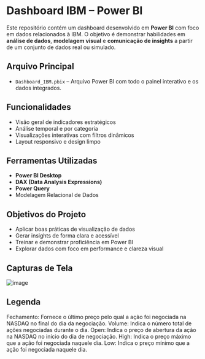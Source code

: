 # Dashboard IBM – Power BI

Este repositório contém um dashboard desenvolvido em **Power BI** com foco em dados relacionados à IBM. O objetivo é demonstrar habilidades em **análise de dados**, **modelagem visual** e **comunicação de insights** a partir de um conjunto de dados real ou simulado.

## Arquivo Principal

- `Dashboard_IBM.pbix` – Arquivo Power BI com todo o painel interativo e os dados integrados.

## Funcionalidades

- Visão geral de indicadores estratégicos
- Análise temporal e por categoria
- Visualizações interativas com filtros dinâmicos
- Layout responsivo e design limpo

##  Ferramentas Utilizadas

- **Power BI Desktop**
- **DAX (Data Analysis Expressions)**
- **Power Query**
- Modelagem Relacional de Dados

## Objetivos do Projeto

- Aplicar boas práticas de visualização de dados
- Gerar insights de forma clara e acessível
- Treinar e demonstrar proficiência em Power BI
- Explorar dados com foco em performance e clareza visual

## Capturas de Tela

![image](https://github.com/user-attachments/assets/9a356fed-c031-44f2-99d6-bac3df6ae659)

## Legenda
Fechamento: Fornece o último preço pelo qual a ação foi negociada na NASDAQ no final do dia da negociação.
Volume: Indica o número total de ações negociadas durante o dia.
Open: Indica o preço de abertura da ação na NASDAQ no início do dia de negociação.
High: Indica o preço máximo que a ação foi negociada naquele dia.
Low: Indica o preço mínimo que a ação foi negociada naquele dia.
